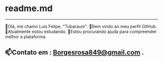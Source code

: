 # readme.md
---------------------------------------------------------------
👋Olá, me chamo Luis Felipe, "Tubaraum".
🧠Bem vindo ao meu perfil GitHub.
🔭Atualmente estou estudando.
🤔Estou procurando ajuda para compreender melhor a plataforma.

📫Contato em : Borgesrosa849@gmail.com .
---------------------------------------------------------------
